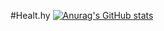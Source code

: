 #Healt.hy
[![Anurag's GitHub stats](https://github-readme-stats.vercel.app/api?username=TedIsaac)](https://github.com/anuraghazra/github-readme-stats)


